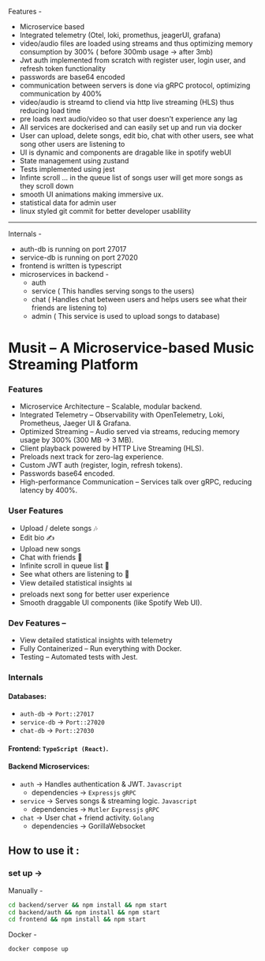 Features -
- Microservice based
- Integrated telemetry (Otel, loki, promethus, jeagerUI, grafana)
- video/audio files are loaded using streams and thus optimizing memory consumption by 300% ( before 300mb usage -> after 3mb)
- Jwt auth implemented from scratch with register user, login user, and refresh token functionality
- passwords are base64 encoded
- communication between servers is done via gRPC protocol, optimizing communication by 400%
- video/audio is streamd to cliend via http live streaming (HLS) thus reducing load time
- pre loads next audio/video so that user doesn't experience any lag
- All services are dockerised and can easily set up and run via docker
- User can upload, delete songs, edit bio, chat with other users, see what song other users are listening to
- UI is dynamic and components are dragable like in spotify webUI
- State management using zustand
- Tests implemented using jest
- Infinte scroll ... in the queue list of songs user will get more songs as they scroll down
- smooth UI animations making immersive ux.
- statistical data for admin user
- linux styled git commit for better developer usablility

---
Internals -
- auth-db is running on port 27017
- service-db is running on port 27020
- frontend is written is typescript
- microservices in backend - 
    - auth 
    - service ( This handles serving songs to the users)
    - chat ( Handles chat between users and helps users see what their friends are listening to)
    - admin ( This service is used to upload songs to database)


# Musit – A Microservice-based Music Streaming Platform
### Features
- Microservice Architecture – Scalable, modular backend.
- Integrated Telemetry – Observability with OpenTelemetry, Loki, Prometheus, Jaeger UI & Grafana.
- Optimized Streaming – Audio served via streams, reducing memory usage by 300% (300 MB → 3 MB).
- Client playback powered by HTTP Live Streaming (HLS).
- Preloads next track for zero-lag experience.
- Custom JWT auth (register, login, refresh tokens).
- Passwords base64 encoded.
- High-performance Communication – Services talk over gRPC, reducing latency by 400%.
### User Features
- Upload / delete songs 🎶
- Edit bio ✍️
- Upload new songs
- Chat with friends 💬
- Infinite scroll in queue list 🔄
- See what others are listening to 👀
- View detailed statistical insights 📊
- preloads next song for better user experience
- Smooth draggable UI components (like Spotify Web UI).

### Dev Features –
- View detailed statistical insights with telemetry
- Fully Containerized – Run everything with Docker.
- Testing – Automated tests with Jest.

### Internals
#### Databases:
- `auth-db` → `Port::27017`
- `service-db` → `Port::27020`
- `chat-db` → `Port::27030`

####  Frontend: `TypeScript (React)`.

#### Backend Microservices:
- `auth` → Handles authentication & JWT. `Javascript`
    - dependencies -> `Expressjs` `gRPC`
- `service` → Serves songs & streaming logic. `Javascript`
    - dependencies -> `Mutler` `Expressjs` `gRPC`
- `chat` → User chat + friend activity. `Golang`
    - dependencies -> GorillaWebsocket 
<!-- - `admin` → Upload & manage songs. `Javascript` -->


## How to use it :

### set up ->
Manually - 
```bash
cd backend/server && npm install && npm start
cd backend/auth && npm install && npm start
cd frontend && npm install && npm start
```
Docker - 
```zsh
docker compose up
```